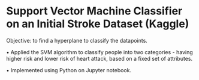 # Support Vector Machine Classifier on an Initial Stroke Dataset (Kaggle)

Objective:  to find a hyperplane to classify the datapoints.

•	Applied the SVM algorithm to classify people into two categories - having higher risk and lower risk of heart attack, based on a fixed
set of attributes.

•	Implemented using Python on Jupyter notebook.
